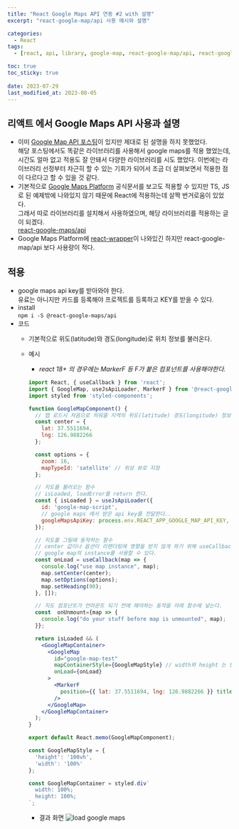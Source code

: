 ```yaml
---
title: "React Google Maps API 연동 #2 with 설명"
excerpt: "react-google-map/api 사용 예시와 설명"

categories:
  - React
tags:
  - [react, api, library, google-map, react-google-map/api, react-google-map]

toc: true
toc_sticky: true
 
date: 2023-07-29
last_modified_at: 2023-08-05
---
```


## 리액트 에서 Google Maps API 사용과 설명
- 이미 [Google Map API 포스팅](https://sunmerrr.github.io/react/Google-map/)이 있지만 제대로 된 설명을 하지 못했었다.      
해당 포스팅에서도 똑같은 라이브러리를 사용해서 google maps를 적용 했었는데, 시간도 얼마 없고 적용도 잘 안돼서 다양한 라이브러리를 시도 했었다. 이번에는 라이브러리 선정부터 차근히 할 수 있는 기회가 되어서 조금 더 살펴보면서 적용한 점이 다르다고 할 수 있을 것 같다.
- 기본적으로 [Google Maps Platform](https://developers.google.com/maps?hl=ko) 공식문서를 보고도 적용할 수 있지만 TS, JS로 된 예제밖에 나와있지 않기 때문에 React에 적용하는데 살짝 번거로움이 있었다.     
  그래서 따로 라이브러리를 설치해서 사용하였으며, 해당 라이브러리를 적용하는 글이 되겠다.    
  [react-google-maps/api](https://www.npmjs.com/package/@react-google-maps/api)     
- Google Maps Platform에 [react-wrapper](https://www.npmjs.com/package/@googlemaps/react-wrapper)이 나와있긴 하지만 react-google-map/api 보다 사용량이 적다.

## 적용
- google maps api key를 받아와야 한다.   
  유료는 아니지만 카드를 등록해야 프로젝트를 등록하고 KEY를 받을 수 있다.
- install    
  `npm i -S @react-google-maps/api`
- 코드
  - 기본적으로 위도(latitude)와 경도(longitude)로 위치 정보를 불러온다.
  - 예시
    - *react 18+ 의 경우에는 MarkerF 등 F가 붙은 컴포넌트를 사용해야한다.*

    ```jsx
    import React, { useCallback } from 'react';
    import { GoogleMap, useJsApiLoader, MarkerF } from '@react-google-maps/api';
    import styled from 'styled-components';

    function GoogleMapComponent() {
      // 맵 로드시 처음으로 띄워줄 지역의 위도(latitude) 경도(longitude) 정보
      const center = {
        lat: 37.5511694,
        lng: 126.9882266
      };

      const options = {
        zoom: 16,
        mapTypeId: 'satellite' // 위성 뷰로 지정 
      };

      // 지도를 불러오는 함수
      // isLoaded, loadError를 return 한다.
      const { isLoaded } = useJsApiLoader({
        id: 'google-map-script',
        // google maps 에서 받은 api key를 전달한다..
        googleMapsApiKey: process.env.REACT_APP_GOOGLE_MAP_API_KEY,
      });

      // 지도를 그릴때 동작하는 함수
      // center 값이나 옵션이 리렌더링에 영향을 받지 않게 하기 위해 useCallback으로 감싸준다.
      // google map의 instance를 사용할 수 있다.
      const onLoad = useCallback(map => {
        console.log("use map instance", map);
        map.setCenter(center);
        map.setOptions(options);
        map.setHeading(90);
      }, []);

      // 지도 컴포넌트가 언마운트 되기 전에 해야하는 동작을 아래 함수에 넣는다.
      const  onUnmount={map => {
        console.log("do your stuff before map is unmounted", map);
      }};

      return isLoaded && (
        <GoogleMapContainer>
          <GoogleMap
            id="google-map-test"
            mapContainerStyle={GoogleMapStyle} // width와 height 는 반드시 지정해줘야 한다.
            onLoad={onLoad}
          >
            <MarkerF
              position={{ lat: 37.5511694, lng: 126.9882266 }} title="marker title1" 
            />
          </GoogleMap>
        </GoogleMapContainer>
      );
    }

    export default React.memo(GoogleMapComponent);

    const GoogleMapStyle = {
      'height': '100vh',
      'width': '100%'
    };

    const GoogleMapContainer = styled.div`
      width: 100%;
      height: 100%; 
    `;
    ```

    - 결과 화면
      ![load google maps](https://github.com/sunmerrr/sunmerrr.github.io/assets/65106740/b34cf7ef-7984-4c77-83b5-8ca86fcabdb5)